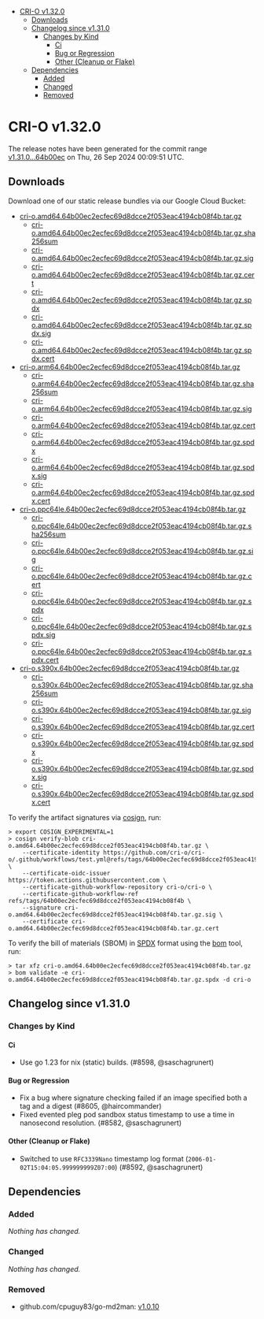 - [CRI-O v1.32.0](#cri-o-v1320)
  - [Downloads](#downloads)
  - [Changelog since v1.31.0](#changelog-since-v1310)
    - [Changes by Kind](#changes-by-kind)
      - [Ci](#ci)
      - [Bug or Regression](#bug-or-regression)
      - [Other (Cleanup or Flake)](#other-cleanup-or-flake)
  - [Dependencies](#dependencies)
    - [Added](#added)
    - [Changed](#changed)
    - [Removed](#removed)

# CRI-O v1.32.0

The release notes have been generated for the commit range
[v1.31.0...64b00ec](https://github.com/cri-o/cri-o/compare/v1.31.0...v1.32.0) on Thu, 26 Sep 2024 00:09:51 UTC.

## Downloads

Download one of our static release bundles via our Google Cloud Bucket:

- [cri-o.amd64.64b00ec2ecfec69d8dcce2f053eac4194cb08f4b.tar.gz](https://storage.googleapis.com/cri-o/artifacts/cri-o.amd64.64b00ec2ecfec69d8dcce2f053eac4194cb08f4b.tar.gz)
  - [cri-o.amd64.64b00ec2ecfec69d8dcce2f053eac4194cb08f4b.tar.gz.sha256sum](https://storage.googleapis.com/cri-o/artifacts/cri-o.amd64.64b00ec2ecfec69d8dcce2f053eac4194cb08f4b.tar.gz.sha256sum)
  - [cri-o.amd64.64b00ec2ecfec69d8dcce2f053eac4194cb08f4b.tar.gz.sig](https://storage.googleapis.com/cri-o/artifacts/cri-o.amd64.64b00ec2ecfec69d8dcce2f053eac4194cb08f4b.tar.gz.sig)
  - [cri-o.amd64.64b00ec2ecfec69d8dcce2f053eac4194cb08f4b.tar.gz.cert](https://storage.googleapis.com/cri-o/artifacts/cri-o.amd64.64b00ec2ecfec69d8dcce2f053eac4194cb08f4b.tar.gz.cert)
  - [cri-o.amd64.64b00ec2ecfec69d8dcce2f053eac4194cb08f4b.tar.gz.spdx](https://storage.googleapis.com/cri-o/artifacts/cri-o.amd64.64b00ec2ecfec69d8dcce2f053eac4194cb08f4b.tar.gz.spdx)
  - [cri-o.amd64.64b00ec2ecfec69d8dcce2f053eac4194cb08f4b.tar.gz.spdx.sig](https://storage.googleapis.com/cri-o/artifacts/cri-o.amd64.64b00ec2ecfec69d8dcce2f053eac4194cb08f4b.tar.gz.spdx.sig)
  - [cri-o.amd64.64b00ec2ecfec69d8dcce2f053eac4194cb08f4b.tar.gz.spdx.cert](https://storage.googleapis.com/cri-o/artifacts/cri-o.amd64.64b00ec2ecfec69d8dcce2f053eac4194cb08f4b.tar.gz.spdx.cert)
- [cri-o.arm64.64b00ec2ecfec69d8dcce2f053eac4194cb08f4b.tar.gz](https://storage.googleapis.com/cri-o/artifacts/cri-o.arm64.64b00ec2ecfec69d8dcce2f053eac4194cb08f4b.tar.gz)
  - [cri-o.arm64.64b00ec2ecfec69d8dcce2f053eac4194cb08f4b.tar.gz.sha256sum](https://storage.googleapis.com/cri-o/artifacts/cri-o.arm64.64b00ec2ecfec69d8dcce2f053eac4194cb08f4b.tar.gz.sha256sum)
  - [cri-o.arm64.64b00ec2ecfec69d8dcce2f053eac4194cb08f4b.tar.gz.sig](https://storage.googleapis.com/cri-o/artifacts/cri-o.arm64.64b00ec2ecfec69d8dcce2f053eac4194cb08f4b.tar.gz.sig)
  - [cri-o.arm64.64b00ec2ecfec69d8dcce2f053eac4194cb08f4b.tar.gz.cert](https://storage.googleapis.com/cri-o/artifacts/cri-o.arm64.64b00ec2ecfec69d8dcce2f053eac4194cb08f4b.tar.gz.cert)
  - [cri-o.arm64.64b00ec2ecfec69d8dcce2f053eac4194cb08f4b.tar.gz.spdx](https://storage.googleapis.com/cri-o/artifacts/cri-o.arm64.64b00ec2ecfec69d8dcce2f053eac4194cb08f4b.tar.gz.spdx)
  - [cri-o.arm64.64b00ec2ecfec69d8dcce2f053eac4194cb08f4b.tar.gz.spdx.sig](https://storage.googleapis.com/cri-o/artifacts/cri-o.arm64.64b00ec2ecfec69d8dcce2f053eac4194cb08f4b.tar.gz.spdx.sig)
  - [cri-o.arm64.64b00ec2ecfec69d8dcce2f053eac4194cb08f4b.tar.gz.spdx.cert](https://storage.googleapis.com/cri-o/artifacts/cri-o.arm64.64b00ec2ecfec69d8dcce2f053eac4194cb08f4b.tar.gz.spdx.cert)
- [cri-o.ppc64le.64b00ec2ecfec69d8dcce2f053eac4194cb08f4b.tar.gz](https://storage.googleapis.com/cri-o/artifacts/cri-o.ppc64le.64b00ec2ecfec69d8dcce2f053eac4194cb08f4b.tar.gz)
  - [cri-o.ppc64le.64b00ec2ecfec69d8dcce2f053eac4194cb08f4b.tar.gz.sha256sum](https://storage.googleapis.com/cri-o/artifacts/cri-o.ppc64le.64b00ec2ecfec69d8dcce2f053eac4194cb08f4b.tar.gz.sha256sum)
  - [cri-o.ppc64le.64b00ec2ecfec69d8dcce2f053eac4194cb08f4b.tar.gz.sig](https://storage.googleapis.com/cri-o/artifacts/cri-o.ppc64le.64b00ec2ecfec69d8dcce2f053eac4194cb08f4b.tar.gz.sig)
  - [cri-o.ppc64le.64b00ec2ecfec69d8dcce2f053eac4194cb08f4b.tar.gz.cert](https://storage.googleapis.com/cri-o/artifacts/cri-o.ppc64le.64b00ec2ecfec69d8dcce2f053eac4194cb08f4b.tar.gz.cert)
  - [cri-o.ppc64le.64b00ec2ecfec69d8dcce2f053eac4194cb08f4b.tar.gz.spdx](https://storage.googleapis.com/cri-o/artifacts/cri-o.ppc64le.64b00ec2ecfec69d8dcce2f053eac4194cb08f4b.tar.gz.spdx)
  - [cri-o.ppc64le.64b00ec2ecfec69d8dcce2f053eac4194cb08f4b.tar.gz.spdx.sig](https://storage.googleapis.com/cri-o/artifacts/cri-o.ppc64le.64b00ec2ecfec69d8dcce2f053eac4194cb08f4b.tar.gz.spdx.sig)
  - [cri-o.ppc64le.64b00ec2ecfec69d8dcce2f053eac4194cb08f4b.tar.gz.spdx.cert](https://storage.googleapis.com/cri-o/artifacts/cri-o.ppc64le.64b00ec2ecfec69d8dcce2f053eac4194cb08f4b.tar.gz.spdx.cert)
- [cri-o.s390x.64b00ec2ecfec69d8dcce2f053eac4194cb08f4b.tar.gz](https://storage.googleapis.com/cri-o/artifacts/cri-o.s390x.64b00ec2ecfec69d8dcce2f053eac4194cb08f4b.tar.gz)
  - [cri-o.s390x.64b00ec2ecfec69d8dcce2f053eac4194cb08f4b.tar.gz.sha256sum](https://storage.googleapis.com/cri-o/artifacts/cri-o.s390x.64b00ec2ecfec69d8dcce2f053eac4194cb08f4b.tar.gz.sha256sum)
  - [cri-o.s390x.64b00ec2ecfec69d8dcce2f053eac4194cb08f4b.tar.gz.sig](https://storage.googleapis.com/cri-o/artifacts/cri-o.s390x.64b00ec2ecfec69d8dcce2f053eac4194cb08f4b.tar.gz.sig)
  - [cri-o.s390x.64b00ec2ecfec69d8dcce2f053eac4194cb08f4b.tar.gz.cert](https://storage.googleapis.com/cri-o/artifacts/cri-o.s390x.64b00ec2ecfec69d8dcce2f053eac4194cb08f4b.tar.gz.cert)
  - [cri-o.s390x.64b00ec2ecfec69d8dcce2f053eac4194cb08f4b.tar.gz.spdx](https://storage.googleapis.com/cri-o/artifacts/cri-o.s390x.64b00ec2ecfec69d8dcce2f053eac4194cb08f4b.tar.gz.spdx)
  - [cri-o.s390x.64b00ec2ecfec69d8dcce2f053eac4194cb08f4b.tar.gz.spdx.sig](https://storage.googleapis.com/cri-o/artifacts/cri-o.s390x.64b00ec2ecfec69d8dcce2f053eac4194cb08f4b.tar.gz.spdx.sig)
  - [cri-o.s390x.64b00ec2ecfec69d8dcce2f053eac4194cb08f4b.tar.gz.spdx.cert](https://storage.googleapis.com/cri-o/artifacts/cri-o.s390x.64b00ec2ecfec69d8dcce2f053eac4194cb08f4b.tar.gz.spdx.cert)

To verify the artifact signatures via [cosign](https://github.com/sigstore/cosign), run:

```console
> export COSIGN_EXPERIMENTAL=1
> cosign verify-blob cri-o.amd64.64b00ec2ecfec69d8dcce2f053eac4194cb08f4b.tar.gz \
    --certificate-identity https://github.com/cri-o/cri-o/.github/workflows/test.yml@refs/tags/64b00ec2ecfec69d8dcce2f053eac4194cb08f4b \
    --certificate-oidc-issuer https://token.actions.githubusercontent.com \
    --certificate-github-workflow-repository cri-o/cri-o \
    --certificate-github-workflow-ref refs/tags/64b00ec2ecfec69d8dcce2f053eac4194cb08f4b \
    --signature cri-o.amd64.64b00ec2ecfec69d8dcce2f053eac4194cb08f4b.tar.gz.sig \
    --certificate cri-o.amd64.64b00ec2ecfec69d8dcce2f053eac4194cb08f4b.tar.gz.cert
```

To verify the bill of materials (SBOM) in [SPDX](https://spdx.org) format using the [bom](https://sigs.k8s.io/bom) tool, run:

```console
> tar xfz cri-o.amd64.64b00ec2ecfec69d8dcce2f053eac4194cb08f4b.tar.gz
> bom validate -e cri-o.amd64.64b00ec2ecfec69d8dcce2f053eac4194cb08f4b.tar.gz.spdx -d cri-o
```

## Changelog since v1.31.0

### Changes by Kind

#### Ci
 - Use go 1.23 for nix (static) builds. (#8598, @saschagrunert)

#### Bug or Regression
 - Fix a bug where signature checking failed if an image specified both a tag and a digest (#8605, @haircommander)
 - Fixed evented pleg pod sandbox status timestamp to use a time in nanosecond resolution. (#8582, @saschagrunert)

#### Other (Cleanup or Flake)
 - Switched to use `RFC3339Nano` timestamp log format (`2006-01-02T15:04:05.999999999Z07:00`) (#8592, @saschagrunert)

## Dependencies

### Added
_Nothing has changed._

### Changed
_Nothing has changed._

### Removed
- github.com/cpuguy83/go-md2man: [v1.0.10](https://github.com/cpuguy83/go-md2man/tree/v1.0.10)

